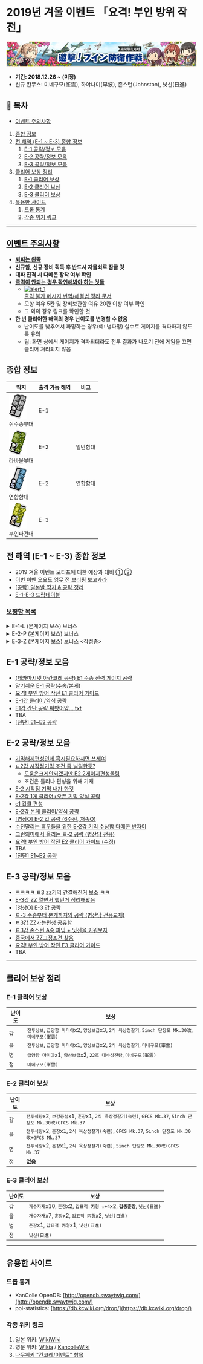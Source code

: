 # 2019년 겨울 이벤트 「요격! 부인 방위 작전」
![Winter 2019 Event Banner](../Assets/events/20181226/banner.jpg)

- **기간: 2018.12.26 ~ (미정)**
- 신규 칸무스: 미네구모(峯雲), 하야나미(早波), 존스턴(Johnston), 닛신(日進)

## 📃 목차
- [이벤트 주의사항](#이벤트-주의사항)
1. [종합 정보](#종합-정보)
2. [전 해역 (E-1 ~ E-3) 종합 정보](#전-해역-e-1--e-3-종합-정보)
   1. [E-1 공략/정보 모음](#e-1-공략정보-모음)
   2. [E-2 공략/정보 모음](#e-2-공략정보-모음)
   3. [E-3 공략/정보 모음](#e-3-공략정보-모음)
3. [클리어 보상 정리](#클리어-보상-정리)
   1. [E-1 클리어 보상](#e-1-클리어-보상)
   2. [E-2 클리어 보상](#e-2-클리어-보상)
   3. [E-3 클리어 보상](#e-3-클리어-보상)
4. [유용한 사이트](#유용한-사이트)
   1. [드롭 통계](#드롭-통계)
   2. [각종 위키 링크](#각종-위키-링크)

------------------------
## [**이벤트 주의사항**](http://gall.dcinside.com/kancolle/7474907)
  - [**퇴피는 왼쪽**](http://gall.dcinside.com/kancolle/4941142)
  - **신규함, 신규 장비 획득 후 반드시 자물쇠로 잠글 것**
  - **대파 진격 시 다메콘 장착 여부 확인**
  - [**출격이 안되는 경우 확인해봐야 하는 것들**](http://gall.dcinside.com/kancolle/6856985)
    - [![alert_1](http://203.104.209.183/kcs2/img/sally/alert/alert_1.png)<br>출격 불가 메시지 번역/해결법 정리 문서](../sortie_error.md)
    - 모항 여유 5칸 및 장비보관함 여유 20칸 이상 여부 확인
    - 그 외의 경우 링크를 확인할 것
  - **한 번 클리어한 해역의 경우 난이도를 변경할 수 없음**
    - 난이도를 낮추어서 파밍하는 경우(예: 병파밍) 실수로 게이지를 격파하지 않도록 유의
    - 팁: 화면 상에서 게이지가 격파되더라도 전투 결과가 나오기 전에 게임을 끄면 클리어 처리되지 않음

## 종합 정보

| 딱지 | 출격 가능 해역 | 비고 |
| --- | ------------- | ---- |
| ![E-1](../Assets/events/20181226/e1.png)<br>쥐수송부대 | E-1 | |
| ![E-2 A](../Assets/events/20181226/e2-1.png)<br>라바울부대 | E-2 | 일반함대 |
| ![E-2 B](../Assets/events/20181226/e2-2.png)<br>연합함대 | E-2 | 연합함대 |
| ![E-3](../Assets/events/20181226/e3.png)<br>부인파견대 | E-3 | |

## 전 해역 (E-1 ~ E-3) 종합 정보
- 2019 겨울 이벤트 모티프에 대한 예상과 대비 [①](http://gall.dcinside.com/kancolle/7983686) [②](http://gall.dcinside.com/kancolle/7983692)
- [이번 이벤 오요도 임무 전 브리핑 보고가라](http://gall.dcinside.com/kancolle/7995514)
- [\[공략\] 일본발 딱지 & 공략 정리](http://gall.dcinside.com/kancolle/7994646)
- [E-1-E-3 드랍테이블](http://gall.dcinside.com/kancolle/7992873)


### [보정함 목록](http://gall.dcinside.com/kancolle/7997785)
<details><summary>E-1-L (본게이지 보스) 보너스</summary><p>
   
| 칸무스 | 배율 (x배) |
| ----- | --------- |
| 무라사메改2 | 1.51 ~ 1.51 |
| 카스미改2乙 | 1.31 ~ 1.33 |
| 유라改2 | 1.24 ~ 1.29 |
| 미치시오改2 | 1.31 ~ 1.34 |
| 아라시오改2 | 1.3 ~ 1.32 |
| 카스미改2 | 1.3 ~ 1.35 |
| 유다치改2 | 1.32 ~ 1.33 |
| 시구레改2 | 1.29 ~ 1.34 |
| 오오시오改2 | 1.28 ~ 1.33 |
| 무라사메改 | 1.49 ~ 1.56 |
| 진츠改2 | 1.44 ~ 1.44 |
| 사미다레改 | 1.24 ~ 1.34 |
| 스즈카제改 | 1.31 ~ 1.45 |
| 하루사메改 | 1.31 ~ 1.31 |
| 아사구모改 | 1.32 ~ 1.47 |
| 야마구모改 | 1.26 ~ 1.73 |
| 우미카제改 | 1.31 ~ 1.35 |
| 카와카제改 | 1.26 ~ 1.46 |
| 야마카제改 | 1.3 ~ 1.36 |
| 시라츠유改2 | 1.32 ~ 1.32 |

> ※ 시라츠유형/아사시오형 보너스 : 1.3x ?
   
</p></details>
<details><summary>E-2-P (본게이지 보스) 보너스</summary><p>
   
| 칸무스 | 배율 (x배) |
| ----- | --------- |
| 유다치改2 | 1.52 ~ 1.56 |
| 히에이改2 | 1.42 ~ 1.44 |
| 키리시마改2 | 1.42 ~ 1.5 |
| 센다이改2 | 1.5 ~ 1.52 |
| 진츠改2 | 1.9 ~ 1.91 |
| 나카改2 | 1.31 ~ 1.36 |
| 아야나미改2 | 1.63 ~ 1.63 |
| 이나즈마改 | 1.3 ~ 1.31 |
| 테루즈키改 | 1.35 ~ 1.36 |
| 우시오改2 | 1.24 ~ 1.41 |
| 후루타카改2 | 1.32 ~ 1.39 |
| 유라改2 | 1.42 ~ 1.43 |
| 유구모改2 | 1.29 ~ 1.33 |
| 나가나미改2 | 1.28 ~ 1.36 |
| 마키구모改2 | 1.4 ~ 1.57 |

> ※ 솔로몬 전투 참전 함선?
   
</p></details>
<details><summary>E-3-Z (본게이지 보스) 보너스 <작성중></summary><p>

※ 아직 완전히 검증되지 않은 정보들이며, 틀리거나 빠진 내용이 있을 수 있습니다.

| 칸무스 | 배율 (x배) |
| ----- | --------- |
| 시구레改2 | 1.51 ~ 1.51 |
| 나가나미改2 | 1.5 ~ 1.52 |
| 이소카제乙改 | 2 ~ 2.04 |
| 하기카제改 | 2.04 ~ 2.05 |
| 아라시改 | 1.74 ~ 2.61 |

※ 다음은 확실하지 않은 정보입니다.

| 칸무스 | 배율 (x배) |
| ----- | --------- |
| 센다이改2 | 1.23 ~ 1.46 |
| 유키카제改 | 1.28 ~ 1.51 |
| 묘코改2 | 1.23 ~ 1.29 |
| 오오시오改2 | 1.3 ~ 1.33 |
| 쿠로시오改2 | 1.29 ~ 1.45 |
   
</p></details>

## E-1 공략/정보 모음
- [(제카마시넷 아칸코레 공략) E1 수송 전력 게이지 공략](http://gall.dcinside.com/kancolle/7990888)
- [알기쉬운 E-1 공략(수송/본게)](http://gall.dcinside.com/kancolle/7992186)
- [요격! 부인 방어 작전 E1 클리어 가이드](http://gall.dcinside.com/kancolle/7992030)
- [E-1갑 클리어/약식 공략](http://gall.dcinside.com/kancolle/7991677)
- [E1갑 간단 공략 써봤어얌... txt](http://gall.dcinside.com/kancolle/7991656)
- TBA
- [\[전단\] E1~E2 공략](http://gall.dcinside.com/kancolle/7999837)

## E-2 공략/정보 모음
- [기믹해제편성인데 혹시필요하시면 쓰세여](http://gall.dcinside.com/kancolle/7991219)
- [ㅌ2갑 시작점기믹 조건 좀 널럴한듯?](http://gall.dcinside.com/kancolle/7991444)
  * [도움은크게안되겠지만 E2 2게이지편성올림](http://gall.dcinside.com/kancolle/7992129)
  * 조건은 틀리나 편성을 위해 기재
- [E-2 시작점 기믹 내가 한것](http://gall.dcinside.com/kancolle/7993395)
- [E-2갑 1게 클리어+오픈 기믹 약식 공략](http://gall.dcinside.com/kancolle/7993271)
- [e1 갑클 편성](http://gall.dcinside.com/kancolle/7993691)
- [E-2갑 본게 클리어/약식 공략](http://gall.dcinside.com/kancolle/7994475)
- [\[영상O\] E-2 갑 공략 (6수전, 저속O)](http://gall.dcinside.com/kancolle/7995328)
- [수전딸리는 흑우들을 위한 E-2갑 기믹 수상함 다메콘 반자이](http://gall.dcinside.com/kancolle/7996319)
- [그런의미에서 올리는 ㅌ-2 공략 (병산당 전용)](http://gall.dcinside.com/kancolle/7997122)
- [요격! 부인 방어 작전 E2 클리어 가이드 (수정)](http://gall.dcinside.com/kancolle/7997659)
- TBA
- [\[전단\] E1~E2 공략](http://gall.dcinside.com/kancolle/7999837)

## E-3 공략/정보 모음
- [ㅋㅋㅋㅋ ㅌ3 zz기믹 간결해진거 보소 ㅋㅋ](http://gall.dcinside.com/kancolle/7993777)
- [E-3갑 ZZ 열면서 했던거 정리해봤음](http://gall.dcinside.com/kancolle/7995010)
- [\[영상O\] E-3 갑 공략](http://gall.dcinside.com/kancolle/7997489)
- [ㅌ-3 수송부터 본게까지의 공략 (병산당 전용교재)](http://gall.dcinside.com/kancolle/8002110)
- [ㅌ3갑 ZZ가는편성 공유함](http://gall.dcinside.com/kancolle/8003148)
- [ㅌ3갑 존스턴 A승 파밍 + 닛신을 키워보자](http://gall.dcinside.com/kancolle/8003406)
- [중국에서 ZZ고정조건 찾음](http://gall.dcinside.com/kancolle/8004486)
- [요격! 부인 방어 작전 E3 클리어 가이드](http://gall.dcinside.com/kancolle/8006840)
- TBA

---------------------

## 클리어 보상 정리
### E-1 클리어 보상

| 난이도 | 보상 |
| --- | --- |
| 갑 | `전투상보`, `급양함 마미야`x2, `양상보급`x3, `2식 육상정찰기`, `5inch 단장포 Mk.30改`, `미네구모(峯雲)` |
| 을 | `전투상보`, `급양함 마미야`x1, `양상보급`x2, `2식 육상정찰기`, `미네구모(峯雲)` |
| 병 | `급양함 마미야`x1, `양상보급`x2, `22호 대수상전탐`, `미네구모(峯雲)` |
| 정 | `미네구모(峯雲)` |

### E-2 클리어 보상

| 난이도 | 보상 |
| --- | --- |
| 갑 | `전투식량`x2, `보강증설`x1, `훈장`x1, `2식 육상정찰기(숙련)`, `GFCS Mk.37`, `5inch 단장포 Mk.30改+GFCS Mk.37` |
| 을 | `전투식량`x2, `훈장`x1, `2식 육상정찰기(숙련)`, `GFCS Mk.37`, `5inch 단장포 Mk.30改+GFCS Mk.37` |
| 병 | `전투식량`x2, `훈장`x1, `2식 육상정찰기(숙련)`, `5inch 단장포 Mk.30改+GFCS Mk.37` |
| 정 | **없음** |

### E-3 클리어 보상

| 난이도 | 보상 |
| --- | --- |
| 갑 | `개수자재`x10, `훈장`x2, `갑표적 丙형 ☆+4`x2, **`갑종훈장`**, `닛신(日進)` |
| 을 | `개수자재`x7, `훈장`x2, `갑표적 丙형`x2, `닛신(日進)` |
| 병 | `훈장`x1, `갑표적 丙형`x1, `닛신(日進)` |
| 정 | `닛신(日進)` |

---------------------
## 유용한 사이트

### 드롭 통계
- KanColle OpenDB: [http://opendb.swaytwig.com/](http://opendb.swaytwig.com/)
- poi-statistics: [https://db.kcwiki.org/drop/](https://db.kcwiki.org/drop/)

### 각종 위키 링크
1. 일본 위키: [WikiWiki](http://wikiwiki.jp/kancolle/)
2. 영문 위키: [Wikia](http://kancolle.wikia.com/wiki/Kancolle_Wiki) / [KancolleWiki](http://en.kancollewiki.net/wiki/Kancolle_Wiki)
3. [나무위키 "칸코레/이벤트" 항목](https://namu.wiki/w/칸코레/이벤트)
